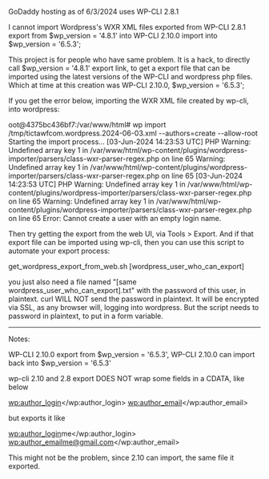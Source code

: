 GoDaddy hosting as of 6/3/2024 uses WP-CLI 2.8.1

I cannot import Wordpress's WXR XML files exported from
  WP-CLI 2.8.1 export from $wp_version = '4.8.1' 
into 
  WP-CLI 2.10.0 import into $wp_version = '6.5.3';

This project is for people who have same problem.  It is a hack, to
directly call $wp_version = '4.8.1' export link, to get a export file
that can be imported using the latest versions of the WP-CLI and wordpress
php files.  Which at time at this creation was WP-CLI 2.10.0, $wp_version = '6.5.3';

If you get the error below, importing the WXR XML file created by wp-cli, into wordpress:

oot@4375bc436bf7:/var/www/html# wp import /tmp/tictawfcom.wordpress.2024-06-03.xml --authors=create --allow-root
Starting the import process...
[03-Jun-2024 14:23:53 UTC] PHP Warning:  Undefined array key 1 in /var/www/html/wp-content/plugins/wordpress-importer/parsers/class-wxr-parser-regex.php on line 65
Warning: Undefined array key 1 in /var/www/html/wp-content/plugins/wordpress-importer/parsers/class-wxr-parser-regex.php on line 65
[03-Jun-2024 14:23:53 UTC] PHP Warning:  Undefined array key 1 in /var/www/html/wp-content/plugins/wordpress-importer/parsers/class-wxr-parser-regex.php on line 65
Warning: Undefined array key 1 in /var/www/html/wp-content/plugins/wordpress-importer/parsers/class-wxr-parser-regex.php on line 65
Error: Cannot create a user with an empty login name.

Then try getting the export from the web UI, via Tools > Export.  And if that export file can be
imported using wp-cli, then you can use this script to automate your export process:

  get_wordpress_export_from_web.sh [wordpress_user_who_can_export]

you just also need a file named "[same wordpress_user_who_can_export].txt" with the password of this user, in plaintext.
curl WILL NOT send the password in plaintext.  It will be encrypted via SSL, as any browser will,
logging into wordpress.  But the script needs to password in plaintext, to put in a form variable.

---------------
Notes:

WP-CLI 2.10.0 export from $wp_version = '6.5.3', WP-CLI 2.10.0 can import back into $wp_version = '6.5.3'

wp-cli 2.10 and 2.8 export DOES NOT wrap some fields in a CDATA, like below

   <wp:author_login><![CDATA[me@gmail.com]]></wp:author_login>
   <wp:author_email><![CDATA[me@gmail.com]]></wp:author_email>

but exports it like

  <wp:author_login>me</wp:author_login>
  <wp:author_email>me@gmail.com</wp:author_email>

This might not be the problem, since 2.10 can import, the same file it exported.

